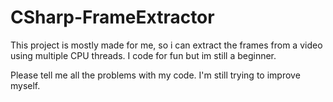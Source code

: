 # CSharp-FrameExtractor

This project is mostly made for me, so i can extract the frames from a video using multiple CPU threads.
I code for fun but im still a beginner.

Please tell me all the problems with my code. I'm still trying to improve myself.
